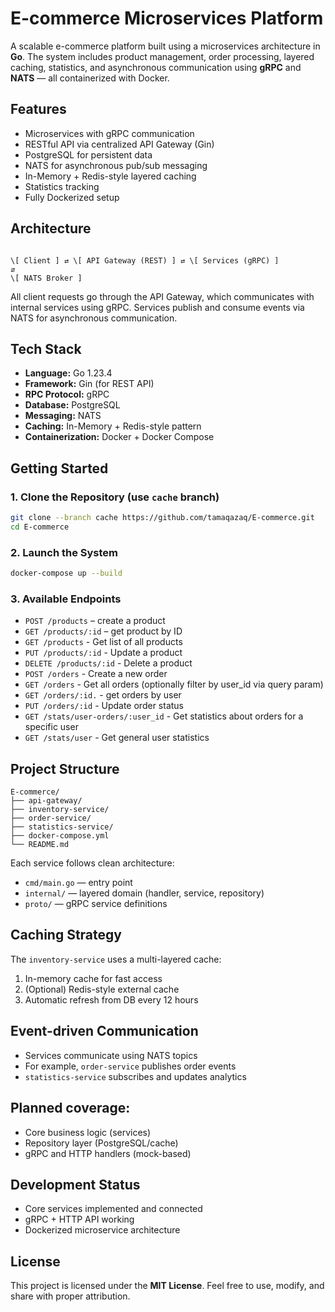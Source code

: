# E-commerce Microservices Platform

A scalable e-commerce platform built using a microservices architecture in **Go**. The system includes product management, order processing, layered caching, statistics, and asynchronous communication using **gRPC** and **NATS** — all containerized with Docker.

## Features

- Microservices with gRPC communication  
- RESTful API via centralized API Gateway (Gin)  
- PostgreSQL for persistent data  
- NATS for asynchronous pub/sub messaging  
- In-Memory + Redis-style layered caching  
- Statistics tracking  
- Fully Dockerized setup


## Architecture

```

\[ Client ] ⇄ \[ API Gateway (REST) ] ⇄ \[ Services (gRPC) ]
⇵
\[ NATS Broker ]

````

All client requests go through the API Gateway, which communicates with internal services using gRPC. Services publish and consume events via NATS for asynchronous communication.

## Tech Stack

- **Language:** Go 1.23.4
- **Framework:** Gin (for REST API)  
- **RPC Protocol:** gRPC  
- **Database:** PostgreSQL  
- **Messaging:** NATS  
- **Caching:** In-Memory + Redis-style pattern  
- **Containerization:** Docker + Docker Compose  

## Getting Started

### 1. Clone the Repository (use `cache` branch)
```bash
git clone --branch cache https://github.com/tamaqazaq/E-commerce.git
cd E-commerce
````

### 2. Launch the System

```bash
docker-compose up --build
```

### 3. Available Endpoints

* `POST /products` – create a product
* `GET /products/:id` – get product by ID 
* `GET /products` - Get list of all products
* `PUT /products/:id` - Update a product
* `DELETE /products/:id` - Delete a product
* `POST /orders` - Create a new order
* `GET /orders` - Get all orders (optionally filter by user_id via query param)
* `GET /orders/:id.` - get orders by user
* `PUT /orders/:id` - Update order status
* `GET /stats/user-orders/:user_id` - Get statistics about orders for a specific user
* `GET /stats/user` - Get general user statistics

## Project Structure

```
E-commerce/
├── api-gateway/
├── inventory-service/
├── order-service/
├── statistics-service/
├── docker-compose.yml
└── README.md
```

Each service follows clean architecture:

* `cmd/main.go` — entry point
* `internal/` — layered domain (handler, service, repository)
* `proto/` — gRPC service definitions

## Caching Strategy

The `inventory-service` uses a multi-layered cache:

1. In-memory cache for fast access
2. (Optional) Redis-style external cache
3. Automatic refresh from DB every 12 hours

## Event-driven Communication

* Services communicate using NATS topics
* For example, `order-service` publishes order events
* `statistics-service` subscribes and updates analytics

## Planned coverage:

* Core business logic (services)
* Repository layer (PostgreSQL/cache)
* gRPC and HTTP handlers (mock-based)


## Development Status

* Core services implemented and connected
* gRPC + HTTP API working
* Dockerized microservice architecture

## License

This project is licensed under the **MIT License**.
Feel free to use, modify, and share with proper attribution.


